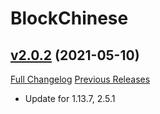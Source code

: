 # BlockChinese

## [v2.0.2](https://github.com/ketho-wow/BlockChinese/tree/v2.0.2) (2021-05-10)
[Full Changelog](https://github.com/ketho-wow/BlockChinese/compare/v2.0.1...v2.0.2) [Previous Releases](https://github.com/ketho-wow/BlockChinese/releases)

- Update for 1.13.7, 2.5.1  
